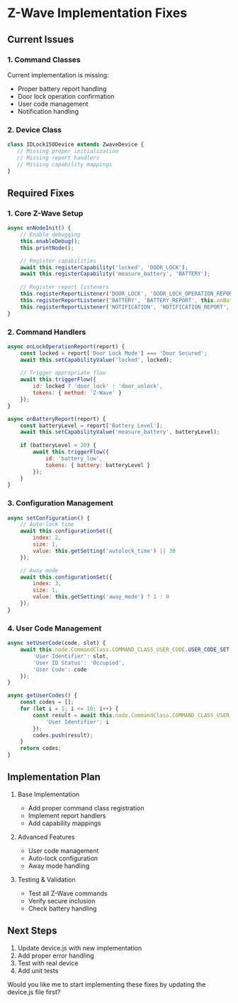 # Z-Wave Implementation Fixes

## Current Issues

### 1. Command Classes
Current implementation is missing:
- Proper battery report handling
- Door lock operation confirmation
- User code management
- Notification handling

### 2. Device Class
```javascript
class IDLock150Device extends ZwaveDevice {
   // Missing proper initialization
   // Missing report handlers
   // Missing capability mappings
}
```

## Required Fixes

### 1. Core Z-Wave Setup
```javascript
async onNodeInit() {
    // Enable debugging
    this.enableDebug();
    this.printNode();

    // Register capabilities
    await this.registerCapability('locked', 'DOOR_LOCK');
    await this.registerCapability('measure_battery', 'BATTERY');
    
    // Register report listeners
    this.registerReportListener('DOOR_LOCK', 'DOOR_LOCK_OPERATION_REPORT', this.onLockOperationReport);
    this.registerReportListener('BATTERY', 'BATTERY_REPORT', this.onBatteryReport);
    this.registerReportListener('NOTIFICATION', 'NOTIFICATION_REPORT', this.onNotificationReport);
}
```

### 2. Command Handlers
```javascript
async onLockOperationReport(report) {
    const locked = report['Door Lock Mode'] === 'Door Secured';
    await this.setCapabilityValue('locked', locked);
    
    // Trigger appropriate flow
    await this.triggerFlow({
        id: locked ? 'door_lock' : 'door_unlock',
        tokens: { method: 'Z-Wave' }
    });
}

async onBatteryReport(report) {
    const batteryLevel = report['Battery Level'];
    await this.setCapabilityValue('measure_battery', batteryLevel);
    
    if (batteryLevel < 20) {
        await this.triggerFlow({
            id: 'battery_low',
            tokens: { battery: batteryLevel }
        });
    }
}
```

### 3. Configuration Management
```javascript
async setConfiguration() {
    // Auto-lock time
    await this.configurationSet({
        index: 2,
        size: 1,
        value: this.getSetting('autolock_time') || 30
    });

    // Away mode
    await this.configurationSet({
        index: 3,
        size: 1,
        value: this.getSetting('away_mode') ? 1 : 0
    });
}
```

### 4. User Code Management
```javascript
async setUserCode(code, slot) {
    await this.node.CommandClass.COMMAND_CLASS_USER_CODE.USER_CODE_SET({
        'User Identifier': slot,
        'User ID Status': 'Occupied',
        'User Code': code
    });
}

async getUserCodes() {
    const codes = [];
    for (let i = 1; i <= 10; i++) {
        const result = await this.node.CommandClass.COMMAND_CLASS_USER_CODE.USER_CODE_GET({
            'User Identifier': i
        });
        codes.push(result);
    }
    return codes;
}
```

## Implementation Plan

1. Base Implementation
   - Add proper command class registration
   - Implement report handlers
   - Add capability mappings

2. Advanced Features
   - User code management
   - Auto-lock configuration
   - Away mode handling

3. Testing & Validation
   - Test all Z-Wave commands
   - Verify secure inclusion
   - Check battery handling

## Next Steps
1. Update device.js with new implementation
2. Add proper error handling
3. Test with real device
4. Add unit tests

Would you like me to start implementing these fixes by updating the device.js file first?
